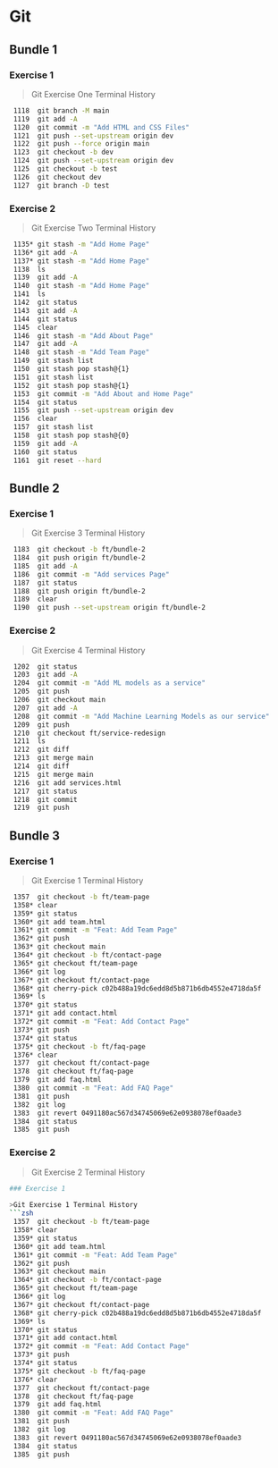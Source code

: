 # Git

## Bundle 1

### Exercise 1
  
>Git Exercise One Terminal History
```zsh
 1118  git branch -M main
 1119  git add -A
 1120  git commit -m "Add HTML and CSS Files"
 1121  git push --set-upstream origin dev
 1122  git push --force origin main
 1123  git checkout -b dev
 1124  git push --set-upstream origin dev
 1125  git checkout -b test
 1126  git checkout dev
 1127  git branch -D test
```

### Exercise 2
  
>Git Exercise Two Terminal History
```zsh
 1135* git stash -m "Add Home Page"
 1136* git add -A
 1137* git stash -m "Add Home Page"
 1138  ls
 1139  git add -A
 1140  git stash -m "Add Home Page"
 1141  ls
 1142  git status
 1143  git add -A
 1144  git status
 1145  clear
 1146  git stash -m "Add About Page"
 1147  git add -A
 1148  git stash -m "Add Team Page"
 1149  git stash list
 1150  git stash pop stash@{1}
 1151  git stash list
 1152  git stash pop stash@{1}
 1153  git commit -m "Add About and Home Page"
 1154  git status
 1155  git push --set-upstream origin dev
 1156  clear
 1157  git stash list
 1158  git stash pop stash@{0}
 1159  git add -A
 1160  git status
 1161  git reset --hard 
```

## Bundle 2

### Exercise 1
  
>Git Exercise 3 Terminal History
```zsh
 1183  git checkout -b ft/bundle-2
 1184  git push origin ft/bundle-2
 1185  git add -A
 1186  git commit -m "Add services Page"
 1187  git status
 1188  git push origin ft/bundle-2
 1189  clear
 1190  git push --set-upstream origin ft/bundle-2
```

### Exercise 2
  
>Git Exercise 4 Terminal History
```zsh
 1202  git status
 1203  git add -A
 1204  git commit -m "Add ML models as a service"
 1205  git push
 1206  git checkout main
 1207  git add -A
 1208  git commit -m "Add Machine Learning Models as our service"
 1209  git push
 1210  git checkout ft/service-redesign
 1211  ls
 1212  git diff
 1213  git merge main
 1214  git diff
 1215  git merge main
 1216  git add services.html
 1217  git status
 1218  git commit
 1219  git push
```

## Bundle 3

### Exercise 1
  
>Git Exercise 1 Terminal History
```zsh
 1357  git checkout -b ft/team-page
 1358* clear
 1359* git status
 1360* git add team.html
 1361* git commit -m "Feat: Add Team Page"
 1362* git push
 1363* git checkout main
 1364* git checkout -b ft/contact-page
 1365* git checkout ft/team-page
 1366* git log
 1367* git checkout ft/contact-page
 1368* git cherry-pick c02b488a19dc6edd8d5b871b6db4552e4718da5f
 1369* ls
 1370* git status
 1371* git add contact.html
 1372* git commit -m "Feat: Add Contact Page"
 1373* git push
 1374* git status
 1375* git checkout -b ft/faq-page
 1376* clear
 1377  git checkout ft/contact-page
 1378  git checkout ft/faq-page
 1379  git add faq.html
 1380  git commit -m "Feat: Add FAQ Page"
 1381  git push
 1382  git log
 1383  git revert 0491180ac567d34745069e62e0938078ef0aade3
 1384  git status
 1385  git push
```

### Exercise 2
  
>Git Exercise 2 Terminal History
```zsh
### Exercise 1
  
>Git Exercise 1 Terminal History
```zsh
 1357  git checkout -b ft/team-page
 1358* clear
 1359* git status
 1360* git add team.html
 1361* git commit -m "Feat: Add Team Page"
 1362* git push
 1363* git checkout main
 1364* git checkout -b ft/contact-page
 1365* git checkout ft/team-page
 1366* git log
 1367* git checkout ft/contact-page
 1368* git cherry-pick c02b488a19dc6edd8d5b871b6db4552e4718da5f
 1369* ls
 1370* git status
 1371* git add contact.html
 1372* git commit -m "Feat: Add Contact Page"
 1373* git push
 1374* git status
 1375* git checkout -b ft/faq-page
 1376* clear
 1377  git checkout ft/contact-page
 1378  git checkout ft/faq-page
 1379  git add faq.html
 1380  git commit -m "Feat: Add FAQ Page"
 1381  git push
 1382  git log
 1383  git revert 0491180ac567d34745069e62e0938078ef0aade3
 1384  git status
 1385  git push
```


```

